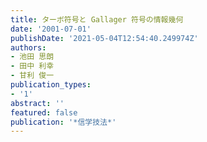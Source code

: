 ```yaml
---
title: ターボ符号と Gallager 符号の情報幾何
date: '2001-07-01'
publishDate: '2021-05-04T12:54:40.249974Z'
authors:
- 池田 思朗
- 田中 利幸
- 甘利 俊一
publication_types:
- '1'
abstract: ''
featured: false
publication: '*信学技法*'
---
```

